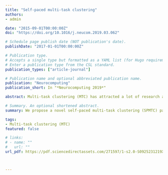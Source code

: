 ```yaml
---
title: "Self-paced multi-task clustering"
authors:
- admin

date: "2015-09-01T00:00:00Z"
doi: "https://doi.org/10.1016/j.neucom.2019.03.062"

# Schedule page publish date (NOT publication's date).
publishDate: "2017-01-01T00:00:00Z"

# Publication type.
# Accepts a single type but formatted as a YAML list (for Hugo requirements).
# Enter a publication type from the CSL standard.
publication_types: ["article-journal"]

# Publication name and optional abbreviated publication name.
publication: "Neurocomputing"
publication_short: In "*Neurocomputing 2019*"

abstract: Multi-task clustering (MTC) has attracted a lot of research attentions in machine learning due to its ability in utilizing the relationship among different tasks. Despite the success of traditional MTC models, they are either easy to stuck into local optima, or sensitive to outliers and noisy data. To alleviate these problems, we propose a novel self-paced multi-task clustering (SPMTC) paradigm. In detail, SPMTC progressively selects data examples to train a series of MTC models with increasing complexity, thus highly decreases the risk of trapping into poor local optima. Furthermore, to reduce the negative influence of outliers and noisy data, we design a soft version of SPMTC to further improve the clustering performance. The corresponding SPMTC framework can be easily solved by an alternating optimization method. The proposed model is guaranteed to converge and experiments on real data sets have demonstrated its promising results compared with state-of-the-art multi-task clustering methods.

# Summary. An optional shortened abstract.
summary: We propose a novel self-paced multi-task clustering (SPMTC) paradigm to address multi-task clustering with outliers and noisy data.

tags:
- Multi-task clustering (MTC)
featured: false

# links:
# - name: ""
#   url: ""
url_pdf: https://pdf.sciencedirectassets.com/271597/1-s2.0-S0925231219X0020X/1-s2.0-S0925231219304023/main.pdf?X-Amz-Security-Token=IQoJb3JpZ2luX2VjEJj%2F%2F%2F%2F%2F%2F%2F%2F%2F%2FwEaCXVzLWVhc3QtMSJHMEUCIQCuznTcKpN%2BlIfHLvj3%2Fqp69rq0ATzRENb%2FZkXnBK8qNwIgWJbT0dSaEgKWdxFDQVKkQlIYv2GKMGDcfmgNjAFzQs0qvAUI8P%2F%2F%2F%2F%2F%2F%2F%2F%2F%2FARAFGgwwNTkwMDM1NDY4NjUiDLEOu6rX2ySLAyWXBiqQBRBylReA%2F3Ua6XzplFebWvbR2p4HTClR0gNH5zHDUOGGHCEJ6Tm0qHDb9rxQUpsE2MubA4m%2FrM3QSZ02LTwttrjWz8u%2BNgtykB%2BV%2FkpaikqR5IG9nEYHjvnzLmUA5BOilIgFdIcMzjfqnM2zGcqE5OT5LB0ozFphCOKTIHxSIUK6AfMRw2em0yTt5rz7kPfkQwjrUrdQ9lv9Ty9tX0Fs3Wg7kLEWtDf0S5l%2BHje9GzAE0CwS0N%2FeRnWC5TArx11ELdyTek9TdP3OtvzQMFti1ouzqcUxq2dK%2BlGdEp5Sz6ieHZuMzV3b78xzCMe2Q2Qa4no1QLiGzhMNsuYtwA2ZPQRguLqigJvtric4xmh6sX53ErP0PNEj5xChuTQEaNILEGy%2BV1Q9H%2F%2BvsZAzpk4nOozLMoBpeKt5sqdOvHYptbu6nwI6Mn%2BWpERamY3Cbl13D332EOouJGBYUczMQak%2FzjuP7UfyXByPCNQ4QNK7bzcvfzkMbRpzrgEqYFQ6rVI2DITb7aKAG1sdkvS%2F3m1Uid0bMyTFc6bTSTP2lNUhUsVnY8ZqPdlAEm%2FL9n0W3nIrzNpxnMqHbZoZzQq3qCO4aM2q%2BpP4IvQqdlwWzWMHOe3Gzr0iPDbelsD7hcy9i1fJKMdY1rQf0WVxp%2Bp6p5d%2FyPmN%2FEOfX0o5T%2FRqKpLrpaHqjG8GVWa%2Fip5P4gJ9RPpAF2tT7cJH8661JDsi6GgYvSrvO2spKf02BNToJ0sGKAcVchxC6w7QJ1jitT2e3USNARRDPhF8KHEDsfMP2OxdJFEAj01mI%2B%2B7BPiTJosf16isXNT84V1b38AcmecpmDqPrZusrc3RAVwHJ38Zr6l%2FDvvCzlm6UxNtw3xC7%2Bdm6famMP2LurgGOrEBuuSCYQ8xwM6e0JSUn5ZlM0oar4fSNWHYZrWgkdVe5zqWiLY214jeDofuDPj7Vwp8mgVF4P83wFS7BkDwtMbFuGrZdmjnt35VxG0nWRONfp0WJ45sOs9%2FfENugPPhBa2aL%2BptFdX1ZL3VcjGdnI0Gtmc0rySKqzlKauwgttksbwaopkvYDxw2Bv%2F%2BpbZlDd1SA%2BVVqBfYFJ95Mb6UBb9WMq1J7QFF0IqdkCUNa89g46nU&X-Amz-Algorithm=AWS4-HMAC-SHA256&X-Amz-Date=20241015T162400Z&X-Amz-SignedHeaders=host&X-Amz-Expires=300&X-Amz-Credential=ASIAQ3PHCVTYW3CU4RVX%2F20241015%2Fus-east-1%2Fs3%2Faws4_request&X-Amz-Signature=f988f0313e9a1dfb2a1d5a41a5a8da96ca59ee0a3ac3510312299272e474fb99&hash=3ee4d1bddb818a775dae179bcc996c551e243bb8400cc8237df155b97b4e6432&host=68042c943591013ac2b2430a89b270f6af2c76d8dfd086a07176afe7c76c2c61&pii=S0925231219304023&tid=spdf-433c7107-7bf3-431c-91a1-6e77528a2e14&sid=ee44c7ea2aedd44c752be9895962ffd2357egxrqa&type=client&tsoh=d3d3LnNjaWVuY2VkaXJlY3QuY29t&ua=14135a045751545d50&rr=8d31282afc6713cb&cc=us



---
```



